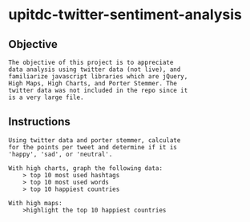 # upitdc-twitter-sentiment-analysis

## Objective
	The objective of this project is to appreciate
	data analysis using twitter data (not live), and
	familiarize javascript libraries which are jQuery,
	High Maps, High Charts, and Porter Stemmer. The
	twitter data was not included in the repo since it 
	is a very large file.

## Instructions
	Using twitter data and porter stemmer, calculate
	for the points per tweet and determine if it is
	'happy', 'sad', or 'neutral'.
	
	With high charts, graph the following data:
		> top 10 most used hashtags
		> top 10 most used words
		> top 10 happiest countries
	
	With high maps:
		>highlight the top 10 happiest countries